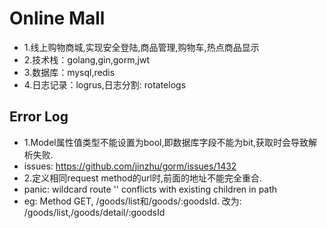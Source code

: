 # Online Mall
* 1.线上购物商城,实现安全登陆,商品管理,购物车,热点商品显示
* 2.技术栈：golang,gin,gorm,jwt
* 3.数据库：mysql,redis
* 4.日志记录：logrus,日志分割: rotatelogs



## Error Log
* 1.Model属性值类型不能设置为bool,即数据库字段不能为bit,获取时会导致解析失败. 
* issues: https://github.com/jinzhu/gorm/issues/1432
* 2.定义相同request method的url时,前面的地址不能完全重合. 
* panic: wildcard route '' conflicts with existing children in path
* eg: Method GET, /goods/list和/goods/:goodsId. 改为: /goods/list,/goods/detail/:goodsId
